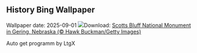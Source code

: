 ## History Bing Wallpaper
Wallpaper date: 2025-09-01
![](https://www.bing.com/th?id=OHR.ScottsBluff_EN-US3893566724_UHD.jpg&w=1000)Download: [Scotts Bluff National Monument in Gering, Nebraska (© Hawk Buckman/Getty Images)](https://www.bing.com/th?id=OHR.ScottsBluff_EN-US3893566724_UHD.jpg)

Auto get programm by LtgX

